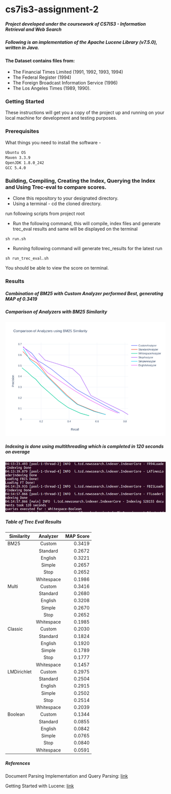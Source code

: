 # cs7is3-assignment-2

##### Project developed under the coursework of  CS7IS3 - Information Retrieval and Web Search


##### Following is an implementation of the Apache Lucene Library (v7.5.0), written in Java.

#### The Dataset contains files from:

* The Financial Times Limited (1991, 1992, 1993, 1994)
* The Federal Register (1994)
* The Foreign Broadcast Information Service (1996)
* The Los Angeles Times (1989, 1990).

### Getting Started

These instructions will get you a copy of the project up and running on your local machine for development and testing purposes.

### Prerequisites

What things you need to install the software - 

```
Ubuntu OS
Maven 3.3.9
OpenJDK 1.8.0_242
GCC 5.4.0
```


### Building, Compiling, Creating the Index, Querying the Index and Using Trec-eval to compare scores.

* Clone this repository to your designated directory.
* Using a terminal - cd the cloned directory.

run following scripts from project root

* Run the following command, this will compile, index files and generate trec_eval results and same will be displayed on the terminal
```
sh run.sh
```

* Running following command will generate trec_results for the latest run
```
sh run_trec_eval.sh
```


You should be able to view the score on terminal.


### Results 

##### Combination of BM25 with Custom Analyzer performed Best, generating MAP of 0.3419


##### Comparison of Analyzers with BM25 Similarity


![Analyzers Comparison](report/Analyzers%20Comparison%20with%20BM25%20Similarity.png)

##### Indexing is done using multithreading which is completed in 120 seconds on average
![Indexing](report/Multithreaded-Indexing-Time.png)

##### Table of Trec Eval Results

| Similarity   |      Analyzer      |  MAP Score |
|----------    |:------------------:|-----------:|
| BM25         |  Custom            |      0.3419|
|              |  Standard          |      0.2672|
|              |  English           |      0.3221|
|              |  Simple            |      0.2657|
|              |  Stop              |      0.2652|
|              |  Whitespace        |      0.1986|
| Multi        |  Custom            |      0.3416|
|              |  Standard          |      0.2680|
|              |  English           |      0.3208|
|              |  Simple            |      0.2670|
|              |  Stop              |      0.2652|
|              |  Whitespace        |      0.1985|
| Classic      |  Custom            |      0.2030|
|              |  Standard          |      0.1824|
|              |  English           |      0.1920|
|              |  Simple            |      0.1789|
|              |  Stop              |      0.1777|
|              |  Whitespace        |      0.1457|
| LMDirichlet  |  Custom            |      0.2975|
|              |  Standard          |      0.2504|
|              |  English           |      0.2915|
|              |  Simple            |      0.2502|
|              |  Stop              |      0.2514|
|              |  Whitespace        |      0.2039|
| Boolean      |  Custom            |      0.1344|
|              |  Standard          |      0.0855|
|              |  English           |      0.0842|
|              |  Simple            |      0.0765|
|              |  Stop              |      0.0840|
|              |  Whitespace        |      0.0591|





##### References
Document Parsing Implementation and Query Parsing: [link](https://github.com/CS7IS3-A-Y-201718-IR2/text-search-engine-ir2)

Getting Started with Lucene: [link](https://www.manning.com/books/lucene-in-action) 
